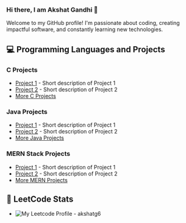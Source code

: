 ### Hi there, I am Akshat Gandhi 👋

Welcome to my GitHub profile! I'm passionate about coding, creating impactful software, and constantly learning new technologies.

## 💻 Programming Languages and Projects

### C Projects
- [Project 1](URL-to-project-1) - Short description of Project 1
- [Project 2](URL-to-project-2) - Short description of Project 2
- [More C Projects](URL-to-c-projects)

### Java Projects
- [Project 1](URL-to-project-1) - Short description of Project 1
- [Project 2](URL-to-project-2) - Short description of Project 2
- [More Java Projects](URL-to-java-projects)

### MERN Stack Projects
- [Project 1](URL-to-project-1) - Short description of Project 1
- [Project 2](URL-to-project-2) - Short description of Project 2
- [More MERN Projects](URL-to-mern-projects)

## 🌟 LeetCode Stats
- ![My Leetcode Profile - akshatg6](https://leetcard.jacoblin.cool/akshatg6)



<!--
**AkshatG6/AkshatG6** is a ✨ _special_ ✨ repository because its `README.md` (this file) appears on your GitHub profile.

Here are some ideas to get you started:

- 🔭 I’m currently working on ...
- 🌱 I’m currently learning ...
- 👯 I’m looking to collaborate on ...
- 🤔 I’m looking for help with ...
- 💬 Ask me about ...
- 📫 How to reach me: ...
- 😄 Pronouns: ...
- ⚡ Fun fact: ...
-->

